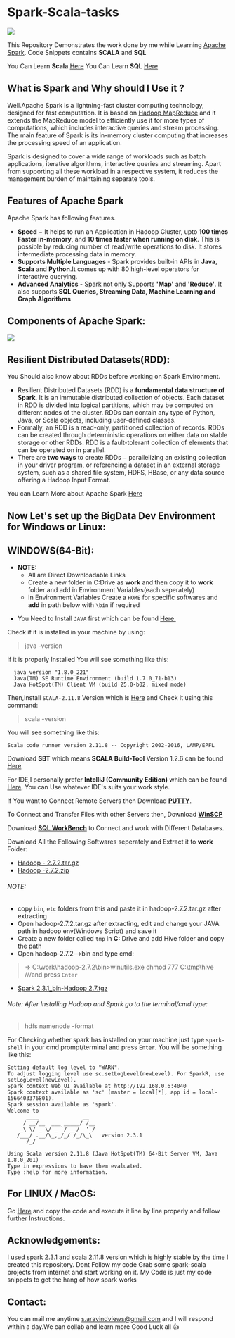 # Spark-Scala-tasks

![](https://github.com/i-m-aravind/spark-scala-tasks/blob/master/Apache%20Spark%20Logo.png)

This Repository Demonstrates the work done by me while Learning [Apache Spark](http://spark.apache.org/). Code Snippets contains **SCALA** and **SQL**

You Can Learn **Scala** [Here](https://twitter.github.io/scala_school/)
You Can Learn **SQL** [Here](https://www.w3schools.com/sql/)

## What is Spark and Why should I Use it ?

Well.Apache Spark is a lightning-fast cluster computing technology, designed for fast computation. It is based on [Hadoop MapReduce](https://data-flair.training/blogs/hadoop-mapreduce-tutorial/) and it extends the MapReduce model to efficiently use it for more types of computations, which includes interactive queries and stream processing. The main feature of Spark is its in-memory cluster computing that increases the processing speed of an application.

Spark is designed to cover a wide range of workloads such as batch applications, iterative algorithms, interactive queries and streaming. Apart from supporting all these workload in a respective system, it reduces the management burden of maintaining separate tools.

## Features of Apache Spark

Apache Spark has following features.
- **Speed** − It helps to run an Application in Hadoop Cluster, upto **100 times Faster in-memory**, and **10 times faster when running   on disk**. This is possible by reducing number of read/write operations to disk. It stores intermediate processing data in memory.
- **Supports Multiple Languages** - Spark provides built-in APIs in **Java**, **Scala** and **Python**.It comes up with 80 high-level     operators for interactive querying.
- **Advanced Analytics** - Spark not only Supports **'Map'** and **'Reduce'**. It also supports **SQL Queries, Streaming Data, Machine   Learning and Graph Algorithms**

## Components of Apache Spark:
![](https://github.com/i-m-aravind/spark-scala-tasks/blob/master/apache-spark-ecosystem-components.jpg)

## Resilient Distributed Datasets(RDD):

You Should also know about RDDs before working on Spark Environment. 
- Resilient Distributed Datasets (RDD) is a **fundamental data structure of Spark**. It is an immutable distributed collection of objects.     Each dataset in RDD is divided into logical partitions, which may be computed on different nodes of the cluster. RDDs can contain any   type of Python, Java, or Scala objects, including user-defined classes.
- Formally, an RDD is a read-only, partitioned collection of records. RDDs can be created through deterministic operations on either       data on stable storage or other RDDs. RDD is a fault-tolerant collection of elements that can be operated on in parallel.
- There are **two ways** to create RDDs − parallelizing an existing collection in your driver program, or referencing a dataset in an     external storage system, such as a shared file system, HDFS, HBase, or any data source offering a Hadoop Input Format.

You can Learn More about Apache Spark [Here](https://data-flair.training/blogs/spark-tutorial/)

## Now Let's set up the BigData Dev Environment for Windows or Linux:

## WINDOWS(64-Bit): 
- **NOTE:** 
    - All are Direct Downloadable Links
    - Create a new folder in C:Drive as **work** and then copy it to **work** folder and add in Environment Variables(each seperately)
    - In Environment Variables Create a `HOME` for specific softwares and **add** in path below with `\bin` if required

* You Need to Install `JAVA` first which can be found [Here.](https://www.oracle.com/technetwork/java/javase/downloads/jdk8-downloads-2133151.html)

 Check if it is installed in your machine by using:

> java -version

If it is properly Installed You will see something like this:

```  
  java version "1.8.0_221" 
  Java(TM) SE Runtime Environment (build 1.7.0_71-b13) 
  Java HotSpot(TM) Client VM (build 25.0-b02, mixed mode)
```

Then,Install `SCALA-2.11.8` Version which is [Here](https://downloads.lightbend.com/scala/2.11.8/scala-2.11.8.msi) and Check it using
this command:

> scala -version

You will see something like this:

```
Scala code runner version 2.11.8 -- Copyright 2002-2016, LAMP/EPFL
```

Download **SBT** which means **SCALA Build-Tool** Version 1.2.6 can be found [Here](https://piccolo.link/sbt-1.2.6.msi)

For IDE,I personally prefer **IntelliJ (Community Edition)** which can be found [Here](https://www.jetbrains.com/idea/download/download-thanks.html?platform=windows&code=IIC). You can Use whatever IDE's suits your work style.

If You want to Connect Remote Servers then Download [**PUTTY**](https://the.earth.li/~sgtatham/putty/latest/w64/putty-64bit-0.70-installer.msi).

To Connect and Transfer Files with other Servers then, Download [**WinSCP**](https://winscp.net/download/WinSCP-5.13.5-Setup.exe)

Download [**SQL WorkBench**](https://www.sql-workbench.eu/archive/Workbench-Build123.zip) to Connect and work with Different Databases. 

Download All the Following Softwares seperately and Extract it to **work** Folder:
- [Hadoop - 2.7.2.tar.gz](https://archive.apache.org/dist/hadoop/core/hadoop-2.7.2/hadoop-2.7.2.tar.gz)
- [Hadoop -2.7.2.zip](https://drive.google.com/file/d/1gaTqmmnvPUJTXnnckpEYFrRsyLFZroex/view?usp=sharing_eip&ts=5a79a2ec)
###### NOTE: 
 * copy `bin`, `etc` folders from this and paste it in hadoop-2.7.2.tar.gz after extracting
 * Open hadoop-2.7.2.tar.gz after extracting, edit and change your JAVA path in hadoop env(Windows Script) and save it 
 * Create a new folder called `tmp` in **C:** Drive and add Hive folder and copy the path
 * Open hadoop-2.7.2-->bin and type cmd:
 > => C:\work\hadoop-2.7.2\bin>winutils.exe  chmod 777  C:\tmp\hive      ///and press `Enter`

- [Spark 2.3.1_bin-Hadoop 2.7.tgz](http://mirrors.estointernet.in/apache/spark/spark-2.3.1/spark-2.3.1-bin-hadoop2.7.tgz) 
###### Note: After Installing Hadoop and Spark go to the terminal/cmd type:

> hdfs namenode -format

For Checking whether spark has installed on your machine just type `spark-shell` in your cmd prompt/terminal and press `Enter`.
You will be something like this:

```
Setting default log level to "WARN".
To adjust logging level use sc.setLogLevel(newLevel). For SparkR, use setLogLevel(newLevel).
Spark context Web UI available at http://192.168.0.6:4040
Spark context available as 'sc' (master = local[*], app id = local-1566403376801).
Spark session available as 'spark'.
Welcome to
      ____              __
     / __/__  ___ _____/ /__
    _\ \/ _ \/ _ `/ __/  '_/
   /___/ .__/\_,_/_/ /_/\_\   version 2.3.1
      /_/

Using Scala version 2.11.8 (Java HotSpot(TM) 64-Bit Server VM, Java 1.8.0_201)
Type in expressions to have them evaluated.
Type :help for more information.
```
## For LINUX / MacOS:

Go [Here](https://github.com/i-m-aravind/spark-scala-tasks/blob/master/hadoop%20spark%20ecosystem%20installation%20in%20Ubuntu.txt) and copy the code and execute it line by line properly and follow further Instructions.


## Acknowledgements:
I used spark 2.3.1 and scala 2.11.8 version which is highly stable by the time I created this repository. Dont Follow my code Grab some spark-scala projects from internet and start working on it. My Code is just my code snippets to get the hang of how spark works

## Contact:
You can mail me anytime s.aravindviews@gmail.com and I will respond within a day.We can collab and learn more
Good Luck all :thumbsup:


